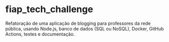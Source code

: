 # fiap_tech_challenge
Refatoração de uma aplicação de blogging para professores da rede pública, usando Node.js, banco de dados (SQL ou NoSQL), Docker, GitHub Actions, testes e documentação.
